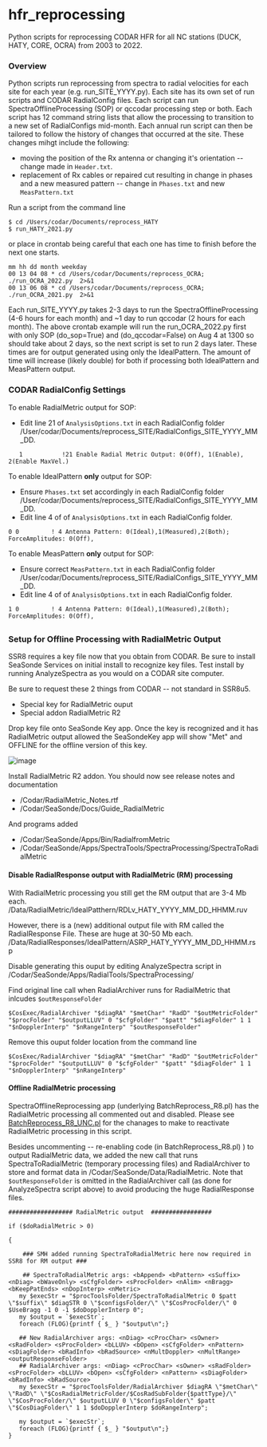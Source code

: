 # hfr_reprocessing
Python scripts for reprocessing CODAR HFR for all NC stations (DUCK, HATY, CORE, OCRA) from 2003 to 2022.

### Overview
Python scripts run reprocessing from spectra to radial velocities for each site for each year (e.g. run_SITE_YYYY.py).  Each site has its own set of run scripts and CODAR RadialConfig files. Each script can run SpectraOfflineProcessing (SOP) or qccodar processing step or both. Each script has 12 command string lists that allow the processing to transition to a new set of RadialConfigs mid-month.  Each annual run script can then be tailored to follow the history of changes that occurred at the site.  These changes mihgt include the following:
   - moving the position of the Rx antenna or changing it's orientation -- change made in `Header.txt`.
   - replacement of Rx cables or repaired cut resulting in change in phases and a new measured pattern -- change in `Phases.txt` and new `MeasPattern.txt`

Run a script from the command line 

```
$ cd /Users/codar/Documents/reprocess_HATY
$ run_HATY_2021.py
```

or place in crontab being careful that each one has time to finish before the next one starts.  

```
mm hh dd month weekday
00 13 04 08 * cd /Users/codar/Documents/reprocess_OCRA; ./run_OCRA_2022.py  2>&1
00 13 06 08 * cd /Users/codar/Documents/reprocess_OCRA; ./run_OCRA_2021.py  2>&1
```

Each run_SITE_YYYY.py takes 2-3 days to run the SpectraOfflineProcessing (4-6 hours for each month) and ~1 day to run qccodar (2 hours for each month). The above crontab example will run the run_OCRA_2022.py first with only SOP (do_sop=True) and (do_qccodar=False) on Aug 4 at 1300 so should take about 2 days, so the next script is set to run 2 days later. These times are for output generated using only the IdealPattern. The amount of time will increase (likely double) for both if processing both IdealPattern and MeasPattern output.  

### CODAR RadialConfig Settings

To enable RadialMetric output for SOP:
   - Edit line 21 of `AnalysisOptions.txt` in each RadialConfig folder /User/codar/Documents/reprocess_SITE/RadialConfigs_SITE_YYYY_MM_DD.
```
   1           !21 Enable Radial Metric Output: 0(Off), 1(Enable), 2(Enable MaxVel.)
```

To enable IdealPattern __only__ output for SOP:
   - Ensure `Phases.txt` set accordingly in each RadialConfig folder /User/codar/Documents/reprocess_SITE/RadialConfigs_SITE_YYYY_MM_DD.
   - Edit line 4 of of `AnalysisOptions.txt` in each RadialConfig folder.
```
0 0         ! 4 Antenna Pattern: 0(Ideal),1(Measured),2(Both); ForceAmplitudes: 0(Off),
```

To enable MeasPattern __only__ output for SOP:
   - Ensure correct `MeasPattern.txt` in each RadialConfig folder /User/codar/Documents/reprocess_SITE/RadialConfigs_SITE_YYYY_MM_DD.
   - Edit line 4 of of `AnalysisOptions.txt` in each RadialConfig folder.
```
1 0         ! 4 Antenna Pattern: 0(Ideal),1(Measured),2(Both); ForceAmplitudes: 0(Off),
```

##
### Setup for Offline Processing with RadialMetric Output

SSR8 requires a key file now that you obtain from CODAR.  Be sure to install SeaSonde Services on initial install to recognize key files.  Test install by running AnalyzeSpectra as you would on a CODAR site computer. 

Be sure to request these 2 things from CODAR -- not standard in SSR8u5. 
- Special key for RadialMetric ouput 
- Special addon RadialMetric R2 

Drop key file onto SeaSonde Key app.  Once the key is recognized and it has RadialMetric output allowed the SeaSondeKey app will show "Met"  and OFFLINE for the offline version of this key.

![image](https://user-images.githubusercontent.com/4511520/206293100-a4f7f8da-aea6-4040-84cb-3080a62b0841.png)

Install RadialMetric R2 addon. 
You should now see release notes and documentation  
- /Codar/RadialMetric_Notes.rtf 
- /Codar/SeaSonde/Docs/Guide_RadialMetric 

And programs added  
- /Codar/SeaSonde/Apps/Bin/RadialfromMetric 
- /Codar/SeaSonde/Apps/SpectraTools/SpectraProcessing/SpectraToRadialMetric  

#### Disable RadialResponse output with RadialMetric (RM) processing

With RadialMetric processing you still get the RM output that are 3-4 Mb each. 
/Data/RadialMetric/IdealPatthern/RDLv_HATY_YYYY_MM_DD_HHMM.ruv  

However, there is a (new) additional output file with RM called the RadialResponse File. These are huge at 30-50 Mb each.
/Data/RadialResponses/IdealPattern/ASRP_HATY_YYYY_MM_DD_HHMM.rsp

Disable generating this ouput by editing AnalyzeSpectra script in /Codar/SeaSonde/Apps/RadialTools/SpectraProcessing/  

Find original line call when RadialArchiver runs for RadialMetric that inlcudes `$outResponseFolder`

``` 
$CosExec/RadialArchiver "$diagRA" "$metChar" "RadD" "$outMetricFolder" "$procFolder" "$outputLLUV" 0 "$cfgFolder" "$patt" "$diagFolder" 1 1 "$nDopplerInterp" "$nRangeInterp" "$outResponseFolder"
``` 

Remove this ouput folder location from the command line
```
$CosExec/RadialArchiver "$diagRA" "$metChar" "RadD" "$outMetricFolder" "$procFolder" "$outputLLUV" 0 "$cfgFolder" "$patt" "$diagFolder" 1 1 "$nDopplerInterp" "$nRangeInterp"
```

#### Offline RadialMetric processing 

SpectraOfflineReprocessing app (underlying BatchReprocess_R8.pl) has the RadialMetric processing all commented out and disabled. Please see [BatchReprocess_R8_UNC.pl](https://github.com/nccoos/hfr_reprocessing/blob/main/tools/BatchReprocess_versions/BatchReprocess_R8_UNC.pl) for the chanages to make to reactivate RadialMetric processing in this script.

Besides uncommenting -- re-enabling code (in BatchReprocess_R8.pl) ) to output RadialMetric data, we added the new call that runs SpectraToRadialMetric (temporary processing files) and RadialArchiver to store and format data in /Codar/SeaSonde/Data/RadialMetric.  Note that `$outResponseFolder` is omitted in the RadialArchiver call (as done for AnalyzeSpectra script above) to avoid producing the huge RadialResponse files.

```
################## RadialMetric output  ################# 

if ($doRadialMetric > 0) 

{  

    ### SMH added running SpectraToRadialMetric here now required in SSR8 for RM output ### 

    ## SpectraToRadialMetric args: <bAppend> <bPattern> <sSuffix> <nDiag> <bWaveOnly> <sCfgFolder> <sProcFolder> <nAlim> <nBragg> <bKeepPatEnds> <nDopInterp> <nMetric> 
   my $execStr = "$procToolsFolder/SpectraToRadialMetric 0 $patt \"$suffix\" $diagSTR 0 \"$configsFolder/\" \"$CosProcFolder/\" 0 $UseBragg -1 0 -1 $doDopplerInterp 0"; 
   my $output = `$execStr`; 
   foreach (FLOG){printf { $_ } "$output\n";} 

   ## New RadialArchiver args: <nDiag> <cProcChar> <sOwner> <sRadFolder> <sProcFolder> <bLLUV> <bOpen> <sCfgFolder> <nPattern> <sDiagFolder> <bRadInfo> <bRadSource> <nMultDoppler> <nMultRange> <outputResponseFolder> 
   ## RadialArchiver args: <nDiag> <cProcChar> <sOwner> <sRadFolder> <sProcFolder> <bLLUV> <bOpen> <sCfgFolder> <nPattern> <sDiagFolder> <bRadInfo> <bRadSource> 
   my $execStr = "$procToolsFolder/RadialArchiver $diagRA \"$metChar\" \"RadD\" \"$CosRadialMetricFolder/$CosRadSubFolder{$pattType}/\" \"$CosProcFolder/\" $outputLLUV 0 \"$configsFolder\" $patt \"$CosDiagFolder\" 1 1 $doDopplerInterp $doRangeInterp"; 

   my $output = `$execStr`; 
   foreach (FLOG){printf { $_ } "$output\n";} 
}
```


